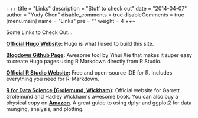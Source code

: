 +++
title = "Links"
description = "Stuff to check out"
date = "2014-04-07"
author = "Yudy Chen"
disable_comments = true
disableComments = true
[menu.main]
name = "Links"
pre = "<i class='fa fa-link fa-fw'></i>"
weight = 4
+++

Some Links to Check Out...

**[Official Hugo Website](https://gohugo.io/):**  Hugo is what I used to build this site. 


**[Blogdown Github Page](https://github.com/rstudio/blogdown):**  Awesome tool by Yihui Xie that makes it super easy to create Hugo pages using R Markdown directly from R Studio. 

**[Official R Studio Website](https://www.rstudio.com/):**  Free and open-source IDE for R. Includes everything you need for R-Markdown. 

**[R for Data Science (Grolemund, Wickham)](http://r4ds.had.co.nz/):**  Official website for Garrett Grolemund and Hadley Wickham's awesome book. You can also buy a physical copy on **[Amazon](http://amzn.to/2aHLAQ1)**. A great guide to using dplyr and ggplot2 for data munging, analysis, and plotting.


